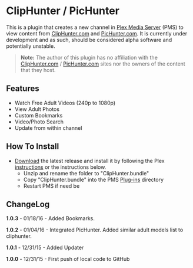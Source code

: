 ClipHunter / PicHunter
=========

This is a plugin that creates a new channel in [Plex Media Server](https://plex.tv/) (PMS) to view content from [ClipHunter.com](http://www.cliphunter.com/) and [PicHunter.com](http://www.pichunter.com/). It is currently under development and as such, should be considered alpha software and potentially unstable.

> **Note:** The author of this plugin has no affiliation with the [ClipHunter.com](http://www.cliphunter.com/) / [PicHunter.com](http://www.pichunter.com/) sites nor the owners of the content that they host.

Features
--------

- Watch Free Adult Videos (240p to 1080p)
- View Adult Photos
- Custom Bookmarks
- Video/Photo Search
- Update from within channel

How To Install
--------------

- [Download](http://github.com/Nosinden/ClipHunter.bundle/releases) the latest release and install it by following the Plex [instructions](https://support.plex.tv/hc/en-us/articles/201187656-How-do-I-manually-install-a-channel-) or the instructions below.
  - Unzip and rename the folder to "ClipHunter.bundle"
  - Copy "ClipHunter.bundle" into the PMS [Plug-ins](https://support.plex.tv/hc/en-us/articles/201106098-How-do-I-find-the-Plug-Ins-folder-) directory
  - Restart PMS if need be

ChangeLog
---------

**1.0.3** - 01/18/16 - Added Bookmarks.

**1.0.2** - 01/04/16 - Integrated PicHunter. Added similar adult models list to cliphunter.

**1.0.1** - 12/31/15 - Added Updater

**1.0.0** - 12/31/15 - First push of local code to GitHub
